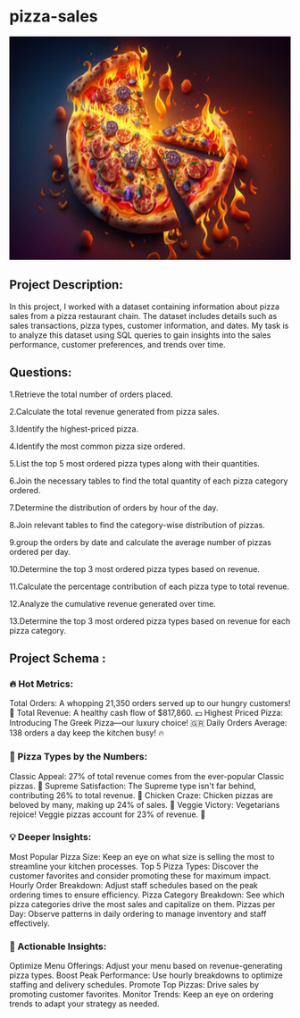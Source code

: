 # pizza-sales
<p align="center">
  <img width="600" height="400" src="240_F_583123165_NeKswfEtkCzZL1yiZZimhF3VYJrAinYf.jpg">
</p>

## Project Description: 
In this project, I worked with a dataset containing information about pizza sales from a pizza restaurant chain. The dataset includes details such as sales transactions, pizza types, customer information, and dates. My task is to analyze this dataset using SQL queries to gain insights into the sales performance, customer preferences, and trends over time.

## Questions: 
1.Retrieve the total number of orders placed.

2.Calculate the total revenue generated from pizza sales.

3.Identify the highest-priced pizza.

4.Identify the most common pizza size ordered.

5.List the top 5 most ordered pizza types along with their quantities.

6.Join the necessary tables to find the total quantity of each pizza category ordered.

7.Determine the distribution of orders by hour of the day.

8.Join relevant tables to find the category-wise distribution of pizzas.

9.group the orders by date and calculate the average number of pizzas ordered per day.

10.Determine the top 3 most ordered pizza types based on revenue.

11.Calculate the percentage contribution of each pizza type to total revenue.

12.Analyze the cumulative revenue generated over time.

13.Determine the top 3 most ordered pizza types based on revenue for each pizza category.


## Project Schema :

### 🔥 Hot Metrics:
Total Orders: A whopping 21,350 orders served up to our hungry customers! 🛒
Total Revenue: A healthy cash flow of $817,860. 💵
Highest Priced Pizza: Introducing The Greek Pizza—our luxury choice! 🇬🇷
Daily Orders Average: 138 orders a day keep the kitchen busy! 🔥

### 🍕 Pizza Types by the Numbers:
Classic Appeal: 27% of total revenue comes from the ever-popular Classic pizzas. 🍕
Supreme Satisfaction: The Supreme type isn't far behind, contributing 26% to total revenue. 🥇
Chicken Craze: Chicken pizzas are beloved by many, making up 24% of sales. 🐔
Veggie Victory: Vegetarians rejoice! Veggie pizzas account for 23% of revenue. 🥦

### 💡 Deeper Insights:
Most Popular Pizza Size: Keep an eye on what size is selling the most to streamline your kitchen processes.
Top 5 Pizza Types: Discover the customer favorites and consider promoting these for maximum impact.
Hourly Order Breakdown: Adjust staff schedules based on the peak ordering times to ensure efficiency.
Pizza Category Breakdown: See which pizza categories drive the most sales and capitalize on them.
Pizzas per Day: Observe patterns in daily ordering to manage inventory and staff effectively.

### 🚀 Actionable Insights:
Optimize Menu Offerings: Adjust your menu based on revenue-generating pizza types.
Boost Peak Performance: Use hourly breakdowns to optimize staffing and delivery schedules.
Promote Top Pizzas: Drive sales by promoting customer favorites.
Monitor Trends: Keep an eye on ordering trends to adapt your strategy as needed.
